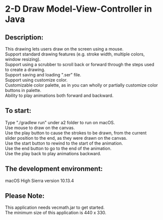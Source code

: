 # 2-D Draw Model-View-Controller in Java

## Description:<br />
This drawing lets users draw on the screen using a mouse. <br />
Support standard drawing features (e.g. stroke width, multiple colors, window resizing). <br />
Support using a scrubber to scroll back or forward through the steps used to create a drawing.<br />
Support saving and loading ".ser" file.<br />
Support using customize color.<br />
Customizable color palette, as in you can wholly or partially customize color buttons in palette.<br />
Ability to play animations both forward and backward.<br />

## To start:<br />
Type "./gradlew run" under a2 folder to run on macOS.<br />
Use mouse to draw on the canvas.<br />
Use the play button to cause the strokes to be drawn, from the current slider position to the end, as they were drawn on the canvas.<br />
Use the start button to rewind to the start of the animation.<br />
Use the end button to go to the end of the animation.<br />
Use the play back to play animations backward.<br />

## The development environment:<br />
macOS High Sierra version 10.13.4<br />

## Please Note:<br />
This application needs vecmath.jar to get started.<br />
The minimum size of this application is 440 x 330.<br />
